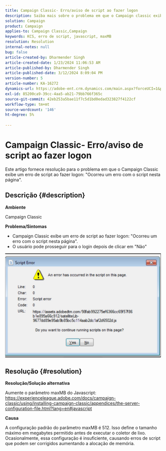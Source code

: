 ```yaml
---
title: Campaign Classic- Erro/aviso de script ao fazer logon
description: Saiba mais sobre o problema em que o Campaign classic exibe um aviso de erro de script ao fazer logon. Aumente o parâmetro javascript maxMB.
solution: Campaign
product: Campaign
applies-to: Campaign Classic,Campaign
keywords: KCS, erro de script, javascript, maxMB
resolution: Resolution
internal-notes: null
bug: false
article-created-by: Dharmender Singh
article-created-date: 1/23/2024 11:06:53 AM
article-published-by: Dharmender Singh
article-published-date: 3/12/2024 8:09:04 PM
version-number: 5
article-number: KA-16272
dynamics-url: https://adobe-ent.crm.dynamics.com/main.aspx?forceUCI=1&pagetype=entityrecord&etn=knowledgearticle&id=3eda4c7e-dfb9-ee11-a569-6045bd006149
exl-id: 85200ca9-39cc-4aa5-ab21-79bb766f365c
source-git-commit: 42eb253a5bae11f7c5d1bd0edad323827f4122cf
workflow-type: tm+mt
source-wordcount: '146'
ht-degree: 5%

---
```


# Campaign Classic- Erro/aviso de script ao fazer logon


Este artigo fornece resolução para o problema em que o Campaign Classic exibe um erro de script ao fazer logon: &quot;Ocorreu um erro com o script nesta página&quot;.

## Descrição {#description}


<b>Ambiente</b>

Campaign Classic

<b>Problema/Sintomas</b>

- Campaign Classic exibe um erro de script ao fazer logon: &quot;Ocorreu um erro com o script nesta página&quot;.
- O usuário pode prosseguir para o login depois de clicar em &quot;Não&quot;


![](assets/___3fda4c7e-dfb9-ee11-a569-6045bd006149___.jpeg)


## Resolução {#resolution}


<b>Resolução/Solução alternativa</b>

Aumente o parâmetro maxMB do Javascript: https://experienceleague.adobe.com/docs/campaign-classic/using/installing-campaign-classic/appendices/the-server-configuration-file.html?lang=en#javascript

<b>Causa</b>

A configuração padrão do parâmetro maxMB é 512. Isso define o tamanho máximo em megabytes permitido antes de executar o coletor de lixo. Ocasionalmente, essa configuração é insuficiente, causando erros de script que podem ser corrigidos aumentando a alocação de memória.
